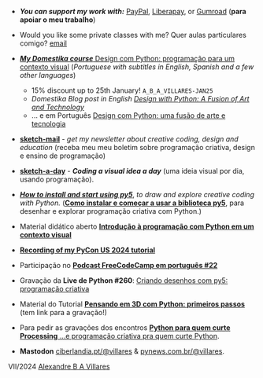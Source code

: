 - ***You can support my work with:*** [PayPal](https://www.paypal.com/donate/?hosted_button_id=5B4MZ78C9J724), [Liberapay](https://liberapay.com/villares), or [Gumroad](https://gumroad.com/villares) (**para apoiar o meu trabalho**)

- Would you like some private classes with me? Quer aulas particulares comigo? [email](https://abav.lugaralgum.com/contato)

- [***My Domestika course*** Design com Python: programação para um contexto visual](
https://www.domestika.org/pt/courses/4307-design-com-python-programacao-para-um-contexto-visual/a_b_a_villares) (*Portuguese with subtitles in English, Spanish and a few other languages*)
  - 15% discount up to 25th January! `A_B_A_VILLARES-JAN25`
  - *Domestika Blog post in English* [*Design with Python: A Fusion of Art and Technology*](https://www.domestika.org/pt/blog/12310-design-with-python-a-fusion-of-art-and-technology?ttag=a_b_a_villares)
  - ... e em Português [Design com Python: uma fusão de arte e tecnologia](https://www.domestika.org/pt/blog/12306-design-com-python-um-fusao-de-arte-e-tecnologia?ttag=a_b_a_villares)

- [**sketch-mail**](https://villares.gumroad.com/l/sketch-mail)  - *get my newsletter about creative coding, design and education* (receba meu meu boletim sobre programação criativa, design e ensino de programação)

- [**sketch-a-day**](https://abav.lugaralgum.com/sketch-a-day) - ***Coding a visual idea a day*** (uma ideia visual por dia, usando programação).

- [***How to install and start using py5***](https://abav.lugaralgum.com/como-instalar-py5/index-EN.html), *to draw and explore creative coding with Python.* ([**Como instalar e começar a usar a biblioteca py5**](https://abav.lugaralgum.com/como-instalar-py5/), para desenhar e explorar programação criativa com Python.)

- Material didático aberto [**Introdução à programação com Python em um contexto visual**](https://abav.lugaralgum.com/material-aulas/)

- [**Recording of my PyCon US 2024 tutorial**](https://www.youtube.com/watch?v=h5t522FnAMc)

- Participação no [**Podcast FreeCodeCamp em português #22**](https://www.freecodecamp.org/portuguese/news/podcast-ep22/)

- Gravação da **Live de Python #260**: [Criando desenhos com py5: programação criativa](https://www.youtube.com/watch?v=dAnIWmJ-2NI)  
- Material do Tutorial [**Pensando em 3D com Python: primeiros passos**](https://hackmd.io/@villares/pensando-3D-python) (tem link para a gravação!)

- Para pedir as gravações dos encontros [ **Python para quem curte Processing** ...e programação criativa pra quem curte Python](https://form.jotform.com/233352075438658).

- **Mastodon** [ciberlandia.pt/@villares](https://ciberlandia.pt/@villares) & [pynews.com.br/@villares](https://pynews.com.br/@villares).

VII/2024 [Alexandre B A Villares](https://abav.lugaralgum.com)

